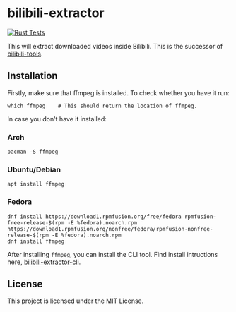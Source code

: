 # bilibili-extractor

[![Rust Tests](https://github.com/nanashi-1/bilibili-extractor/actions/workflows/rust.yml/badge.svg)](https://github.com/nanashi-1/bilibili-extractor/actions/workflows/rust.yml)

This will extract downloaded videos inside Bilibili. This is the successor of [bilibili-tools](https://github.com/nanashi-1/bilibili-tools).

## Installation
Firstly, make sure that ffmpeg is installed. To check whether you have it run:

    which ffmpeg    # This should return the location of ffmpeg.

In case you don't have it installed:

### Arch

    pacman -S ffmpeg

### Ubuntu/Debian

    apt install ffmpeg

### Fedora

    dnf install https://download1.rpmfusion.org/free/fedora rpmfusion-free-release-$(rpm -E %fedora).noarch.rpm https://download1.rpmfusion.org/nonfree/fedora/rpmfusion-nonfree-release-$(rpm -E %fedora).noarch.rpm
    dnf install ffmpeg

After installing `ffmpeg`, you can install the CLI tool. Find install intructions here, [bilibili-extractor-cli](https://github.com/nanashi-1/bilibili-extractor-cli#Installation).

## License

This project is licensed under the MIT License.
